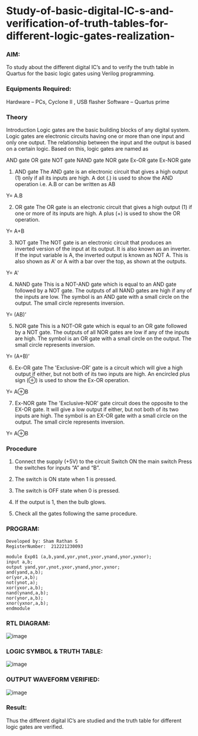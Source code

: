 # Study-of-basic-digital-IC-s-and-verification-of-truth-tables-for-different-logic-gates-realization-
### AIM:
To study about the different digital IC’s and to verify the truth table in Quartus for the basic logic gates using Verilog programming.

### Equipments Required:
Hardware – PCs, Cyclone II , USB flasher
Software – Quartus prime
### Theory
Introduction
Logic gates are the basic building blocks of any digital system. Logic gates are electronic circuits having one or more than one input and only one output. The relationship between the input and the output is based on a certain logic. Based on this, logic gates are named as

AND gate
OR gate
NOT gate
NAND gate
NOR gate
Ex-OR gate
Ex-NOR gate
1) AND gate
The AND gate is an electronic circuit that gives a high output (1) only if all its inputs are high. A dot (.) is used to show the AND operation i.e. A.B or can be written as AB

Y= A.B

2) OR gate
The OR gate is an electronic circuit that gives a high output (1) if one or more of its inputs are high. A plus (+) is used to show the OR operation.

Y= A+B

3) NOT gate
The NOT gate is an electronic circuit that produces an inverted version of the input at its output. It is also known as an inverter. If the input variable is A, the inverted output is known as NOT A. This is also shown as A' or A with a bar over the top, as shown at the outputs.

Y= A'

4) NAND gate
This is a NOT-AND gate which is equal to an AND gate followed by a NOT gate. The outputs of all NAND gates are high if any of the inputs are low. The symbol is an AND gate with a small circle on the output. The small circle represents inversion.

Y= (AB)’

5) NOR gate
This is a NOT-OR gate which is equal to an OR gate followed by a NOT gate. The outputs of all NOR gates are low if any of the inputs are high. The symbol is an OR gate with a small circle on the output. The small circle represents inversion.

Y= (A+B)’

6) Ex-OR gate
The 'Exclusive-OR' gate is a circuit which will give a high output if either, but not both of its two inputs are high. An encircled plus sign (⊕) is used to show the Ex-OR operation.

Y= A⊕B

7) Ex-NOR gate
The 'Exclusive-NOR' gate circuit does the opposite to the EX-OR gate. It will give a low output if either, but not both of its two inputs are high. The symbol is an EX-OR gate with a small circle on the output. The small circle represents inversion.

Y= A⊕B

### Procedure

1. Connect the supply (+5V) to the circuit Switch ON the main switch Press the switches for inputs “A” and “B”. 

2. The switch is ON state when 1 is pressed. 

3. The switch is OFF state when 0 is pressed.

4. If the output is 1, then the bulb glows.

5. Check all the gates following the same procedure.


### PROGRAM:
```
Developed by: Sham Rathan S
RegisterNumber:  212221230093

module Exp01 (a,b,yand,yor,ynot,yxor,ynand,ynor,yxnor);
input a,b;
output yand,yor,ynot,yxor,ynand,ynor,yxnor;
and(yand,a,b);
or(yor,a,b);
not(ynot,a);
xor(yxor,a,b);
nand(ynand,a,b);
nor(ynor,a,b);
xnor(yxnor,a,b);
endmodule
```
### RTL DIAGRAM:
![image](https://github.com/ShamRathan/Study-of-basic-digital-IC-s-and-verification-of-truth-tables-for-different-logic-gates-realization-/assets/93587823/9dad530f-909e-4955-b443-b716e8027ada)
### LOGIC SYMBOL & TRUTH TABLE:
![image](https://github.com/ShamRathan/Study-of-basic-digital-IC-s-and-verification-of-truth-tables-for-different-logic-gates-realization-/assets/93587823/c844f2d3-3921-415d-b158-0cc4f8ebe230)
### OUTPUT WAVEFORM VERIFIED:
![image](https://github.com/ShamRathan/Study-of-basic-digital-IC-s-and-verification-of-truth-tables-for-different-logic-gates-realization-/assets/93587823/a5dd9fb7-35ed-42f0-bcd2-2b7f0f9b5d57)



### Result:
Thus the different digital IC’s are studied and the truth table for different logic gates are verified.
